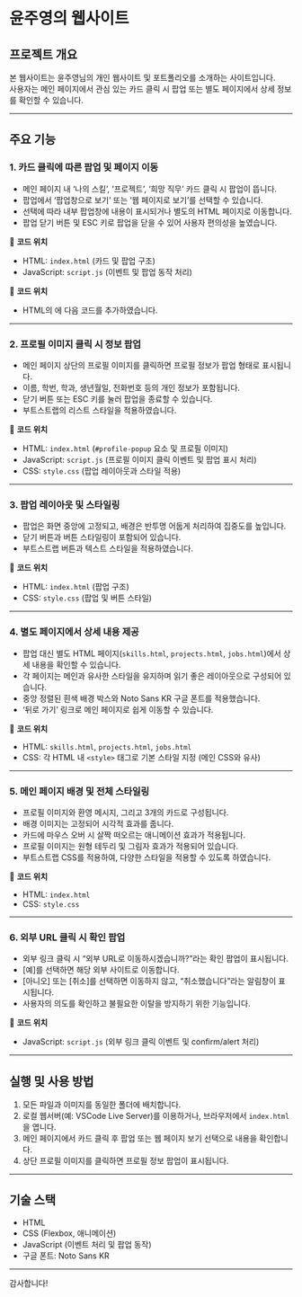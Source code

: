 # 윤주영의 웹사이트

## 프로젝트 개요
본 웹사이트는 윤주영님의 개인 웹사이트 및 포트폴리오를 소개하는 사이트입니다.  
사용자는 메인 페이지에서 관심 있는 카드 클릭 시 팝업 또는 별도 페이지에서 상세 정보를 확인할 수 있습니다.

---

## 주요 기능

### 1. 카드 클릭에 따른 팝업 및 페이지 이동
- 메인 페이지 내 ‘나의 스킬’, ‘프로젝트’, ‘희망 직무’ 카드 클릭 시 팝업이 뜹니다.
- 팝업에서 ‘팝업창으로 보기’ 또는 ‘웹 페이지로 보기’를 선택할 수 있습니다.
- 선택에 따라 내부 팝업창에 내용이 표시되거나 별도의 HTML 페이지로 이동합니다.
- 팝업 닫기 버튼 및 ESC 키로 팝업을 닫을 수 있어 사용자 편의성을 높였습니다.

📁 **코드 위치**  
- HTML: `index.html` (카드 및 팝업 구조)  
- JavaScript: `script.js` (이벤트 및 팝업 동작 처리)

📁 **코드 위치**  
- HTML의 <head>에 다음 코드를 추가하였습니다.
  <link href="https://cdn.jsdelivr.net/npm/bootstrap@5.3.3/dist/css/bootstrap.min.css" rel="stylesheet">
  <script src="https://cdn.jsdelivr.net/npm/bootstrap@5.3.3/dist/js/bootstrap.bundle.min.js"></script>
---

### 2. 프로필 이미지 클릭 시 정보 팝업
- 메인 페이지 상단의 프로필 이미지를 클릭하면 프로필 정보가 팝업 형태로 표시됩니다.
- 이름, 학번, 학과, 생년월일, 전화번호 등의 개인 정보가 포함됩니다.
- 닫기 버튼 또는 ESC 키를 눌러 팝업을 종료할 수 있습니다.
- 부트스트랩의 리스트 스타일을 적용하였습니다.

📁 **코드 위치**  
- HTML: `index.html` (`#profile-popup` 요소 및 프로필 이미지)  
- JavaScript: `script.js` (프로필 이미지 클릭 이벤트 및 팝업 표시 처리)  
- CSS: `style.css` (팝업 레이아웃과 스타일 적용)

---

### 3. 팝업 레이아웃 및 스타일링
- 팝업은 화면 중앙에 고정되고, 배경은 반투명 어둡게 처리하여 집중도를 높입니다.
- 닫기 버튼과 버튼 스타일링이 포함되어 있습니다.
- 부트스트랩 버튼과 텍스트 스타일을 적용하였습니다.

📁 **코드 위치**  
- HTML: `index.html` (팝업 구조)  
- CSS: `style.css` (팝업 및 버튼 스타일)

---

### 4. 별도 페이지에서 상세 내용 제공
- 팝업 대신 별도 HTML 페이지(`skills.html`, `projects.html`, `jobs.html`)에서 상세 내용을 확인할 수 있습니다.
- 각 페이지는 메인과 유사한 스타일을 유지하며 읽기 좋은 레이아웃으로 구성되어 있습니다.
- 중앙 정렬된 흰색 배경 박스와 Noto Sans KR 구글 폰트를 적용했습니다.
- ‘뒤로 가기’ 링크로 메인 페이지로 쉽게 이동할 수 있습니다.

📁 **코드 위치**  
- HTML: `skills.html`, `projects.html`, `jobs.html`  
- CSS: 각 HTML 내 `<style>` 태그로 기본 스타일 지정 (메인 CSS와 유사)

---

### 5. 메인 페이지 배경 및 전체 스타일링
- 프로필 이미지와 환영 메시지, 그리고 3개의 카드로 구성됩니다.
- 배경 이미지는 고정되어 시각적 효과를 줍니다.
- 카드에 마우스 오버 시 살짝 떠오르는 애니메이션 효과가 적용됩니다.
- 프로필 이미지는 원형 테두리 및 그림자 효과가 적용되어 있습니다.
- 부트스트랩 CSS를 적용하여, 다양한 스타일을 적용할 수 있도록 하였습니다.

📁 **코드 위치**  
- HTML: `index.html`  
- CSS: `style.css`

---

### 6. 외부 URL 클릭 시 확인 팝업
- 외부 링크 클릭 시 “외부 URL로 이동하시겠습니까?”라는 확인 팝업이 표시됩니다.
- [예]를 선택하면 해당 외부 사이트로 이동합니다.
- [아니오] 또는 [취소]를 선택하면 이동하지 않고, “취소했습니다”라는 알림창이 표시됩니다.
- 사용자의 의도를 확인하고 불필요한 이탈을 방지하기 위한 기능입니다.

📁 **코드 위치**  
- JavaScript: `script.js` (외부 링크 클릭 이벤트 및 confirm/alert 처리)

---

## 실행 및 사용 방법
1. 모든 파일과 이미지를 동일한 폴더에 배치합니다.  
2. 로컬 웹서버(예: VSCode Live Server)를 이용하거나, 브라우저에서 `index.html`을 엽니다.  
3. 메인 페이지에서 카드 클릭 후 팝업 또는 웹 페이지 보기 선택으로 내용을 확인합니다.  
4. 상단 프로필 이미지를 클릭하면 프로필 정보 팝업이 표시됩니다.

---

## 기술 스택
- HTML  
- CSS (Flexbox, 애니메이션)  
- JavaScript (이벤트 처리 및 팝업 동작)  
- 구글 폰트: Noto Sans KR

---

감사합니다!
